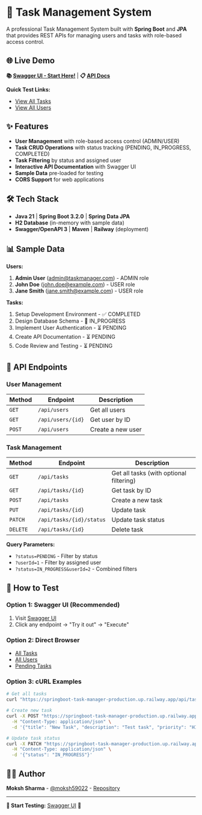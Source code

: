 # 🚀 Task Management System

A professional Task Management System built with **Spring Boot** and **JPA** that provides REST APIs for managing users and tasks with role-based access control.

## 🌐 Live Demo

**📚 [Swagger UI - Start Here!](https://springboot-task-manager-production.up.railway.app/api/swagger-ui.html)** | **📋 [API Docs](https://springboot-task-manager-production.up.railway.app/api/api-docs)**

**Quick Test Links:**
- [View All Tasks](https://springboot-task-manager-production.up.railway.app/api/tasks)
- [View All Users](https://springboot-task-manager-production.up.railway.app/api/users)

## ✨ Features

- **User Management** with role-based access control (ADMIN/USER)
- **Task CRUD Operations** with status tracking (PENDING, IN_PROGRESS, COMPLETED)
- **Task Filtering** by status and assigned user
- **Interactive API Documentation** with Swagger UI
- **Sample Data** pre-loaded for testing
- **CORS Support** for web applications

## 🛠 Tech Stack

- **Java 21** | **Spring Boot 3.2.0** | **Spring Data JPA**
- **H2 Database** (in-memory with sample data)
- **Swagger/OpenAPI 3** | **Maven** | **Railway** (deployment)

## 📊 Sample Data

**Users:**
1. **Admin User** (admin@taskmanager.com) - ADMIN role
2. **John Doe** (john.doe@example.com) - USER role
3. **Jane Smith** (jane.smith@example.com) - USER role

**Tasks:**
1. Setup Development Environment - ✅ COMPLETED
2. Design Database Schema - 🔄 IN_PROGRESS
3. Implement User Authentication - ⏳ PENDING
4. Create API Documentation - ⏳ PENDING
5. Code Review and Testing - ⏳ PENDING

## 📖 API Endpoints

### User Management
| Method | Endpoint | Description |
|--------|----------|-------------|
| `GET` | `/api/users` | Get all users |
| `GET` | `/api/users/{id}` | Get user by ID |
| `POST` | `/api/users` | Create a new user |

### Task Management
| Method | Endpoint | Description |
|--------|----------|-------------|
| `GET` | `/api/tasks` | Get all tasks (with optional filtering) |
| `GET` | `/api/tasks/{id}` | Get task by ID |
| `POST` | `/api/tasks` | Create a new task |
| `PUT` | `/api/tasks/{id}` | Update task |
| `PATCH` | `/api/tasks/{id}/status` | Update task status |
| `DELETE` | `/api/tasks/{id}` | Delete task |

**Query Parameters:**
- `?status=PENDING` - Filter by status
- `?userId=1` - Filter by assigned user
- `?status=IN_PROGRESS&userId=2` - Combined filters

## 🧪 How to Test

### **Option 1: Swagger UI (Recommended)**
1. Visit [Swagger UI](https://springboot-task-manager-production.up.railway.app/api/swagger-ui.html)
2. Click any endpoint → "Try it out" → "Execute"

### **Option 2: Direct Browser**
- [All Tasks](https://springboot-task-manager-production.up.railway.app/api/tasks)
- [All Users](https://springboot-task-manager-production.up.railway.app/api/users)
- [Pending Tasks](https://springboot-task-manager-production.up.railway.app/api/tasks?status=PENDING)

### **Option 3: cURL Examples**
```bash
# Get all tasks
curl "https://springboot-task-manager-production.up.railway.app/api/tasks"

# Create new task
curl -X POST "https://springboot-task-manager-production.up.railway.app/api/tasks" \
  -H "Content-Type: application/json" \
  -d '{"title": "New Task", "description": "Test task", "priority": "HIGH", "assignedTo": 1}'

# Update task status
curl -X PATCH "https://springboot-task-manager-production.up.railway.app/api/tasks/1/status" \
  -H "Content-Type: application/json" \
  -d '{"status": "IN_PROGRESS"}'
```

## 👨‍💻 Author

**Moksh Sharma** - [@moksh59022](https://github.com/moksh59022) - [Repository](https://github.com/moksh59022/springboot-task-manager)

---

**🎯 Start Testing:** [Swagger UI](https://springboot-task-manager-production.up.railway.app/api/swagger-ui.html) 🚀
